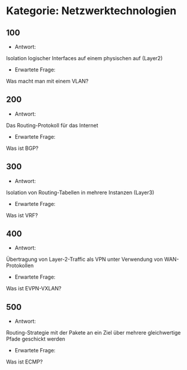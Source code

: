 # Kategorie: Netzwerktechnologien

## 100

- Antwort: 

Isolation logischer Interfaces auf einem physischen auf (Layer2)

- Erwartete Frage:

Was macht man mit einem VLAN?

## 200

- Antwort:

Das Routing-Protokoll für das Internet

- Erwartete Frage:

Was ist BGP?

## 300

- Antwort:

Isolation von Routing-Tabellen in mehrere Instanzen (Layer3)

- Erwartete Frage:

Was ist VRF?

## 400

- Antwort:

Übertragung von Layer-2-Traffic als VPN unter Verwendung von WAN-Protokollen

- Erwartete Frage:

Was ist EVPN-VXLAN?

## 500

- Antwort:

Routing-Strategie mit der Pakete an ein Ziel über mehrere gleichwertige Pfade geschickt werden

- Erwartete Frage:

Was ist ECMP?
